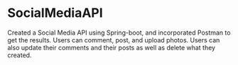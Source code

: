 # SocialMediaAPI

Created a Social Media API using Spring-boot, and incorporated Postman to get the results. 
Users can comment, post, and upload photos. 
Users can also update their comments and their posts as well as delete what they created.
